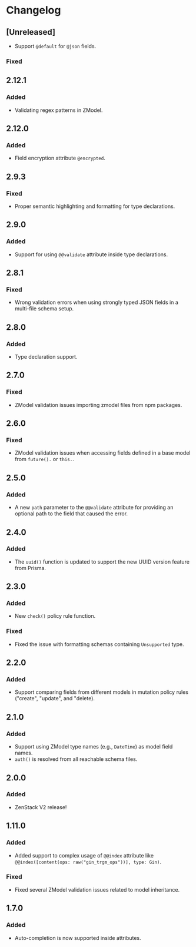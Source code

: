 # Changelog

## [Unreleased]

-  Support `@default` for `@json` fields.

### Fixed

## 2.12.1

### Added

-   Validating regex patterns in ZModel.

## 2.12.0

### Added

-   Field encryption attribute `@encrypted`.

## 2.9.3

### Fixed

-   Proper semantic highlighting and formatting for type declarations.

## 2.9.0

### Added

-   Support for using `@@validate` attribute inside type declarations.

## 2.8.1

### Fixed

-   Wrong validation errors when using strongly typed JSON fields in a multi-file schema setup.

## 2.8.0

### Added

-   Type declaration support.

## 2.7.0

### Fixed

-   ZModel validation issues importing zmodel files from npm packages.

## 2.6.0

### Fixed

-   ZModel validation issues when accessing fields defined in a base model from `future().` or `this.`.

## 2.5.0

### Added

-   A new `path` parameter to the `@@validate` attribute for providing an optional path to the field that caused the error.

## 2.4.0

### Added

-   The `uuid()` function is updated to support the new UUID version feature from Prisma.

## 2.3.0

### Added

-   New `check()` policy rule function.

### Fixed

-   Fixed the issue with formatting schemas containing `Unsupported` type.

## 2.2.0

### Added

-   Support comparing fields from different models in mutation policy rules ("create", "update", and "delete).

## 2.1.0

### Added

-   Support using ZModel type names (e.g., `DateTime`) as model field names.
-   `auth()` is resolved from all reachable schema files.

## 2.0.0

### Added

-   ZenStack V2 release!

## 1.11.0

### Added

-   Added support to complex usage of `@@index` attribute like `@@index([content(ops: raw("gin_trgm_ops"))], type: Gin)`.

### Fixed

-   Fixed several ZModel validation issues related to model inheritance.

## 1.7.0

### Added

-   Auto-completion is now supported inside attributes.
